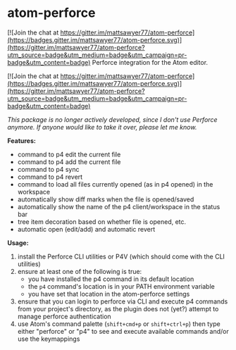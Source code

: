 # atom-perforce

[![Join the chat at https://gitter.im/mattsawyer77/atom-perforce](https://badges.gitter.im/mattsawyer77/atom-perforce.svg)](https://gitter.im/mattsawyer77/atom-perforce?utm_source=badge&utm_medium=badge&utm_campaign=pr-badge&utm_content=badge)
Perforce integration for the Atom editor.

[![Join the chat at https://gitter.im/mattsawyer77/atom-perforce](https://badges.gitter.im/mattsawyer77/atom-perforce.svg)](https://gitter.im/mattsawyer77/atom-perforce?utm_source=badge&utm_medium=badge&utm_campaign=pr-badge&utm_content=badge)

_This package is no longer actively developed, since I don't use Perforce anymore. If anyone would like to take it over, please let me know._

**Features:**

* command to p4 edit the current file
* command to p4 add the current file
* command to p4 sync
* command to p4 revert
* command to load all files currently opened (as in p4 opened) in the workspace
* automatically show diff marks when the file is opened/saved
* automatically show the name of the p4 client/workspace in the status bar
* tree item decoration based on whether file is opened, etc.
* automatic open (edit/add) and automatic revert

**Usage:**

1. install the Perforce CLI utilities or P4V (which should come with the CLI utilities)
2. ensure at least one of the following is true:
    * you have installed the p4 command in its default location
    * the `p4` command's location is in your PATH environment variable
    * you have set that location in the atom-perforce settings
3. ensure that you can login to perforce via CLI and execute p4 commands from your project's directory, as the plugin does not (yet?) attempt to manage perforce authentication
4. use Atom's command palette (`shift+cmd+p` or `shift+ctrl+p`) then type either "perforce" or "p4" to see and execute available commands and/or use the keymappings
